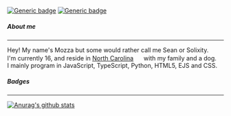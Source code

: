 [![Generic badge](https://img.shields.io/badge/Office%20Status-Busy-red.svg)](https://shields.io/) [![Generic badge](https://img.shields.io/badge/Discord%20Account-Unavailable-7298da.svg)](https://shields.io/)

##### About me
--------------
Hey! My name's Mozza but some would rather call me Sean or Solixity.\
I'm currently 16, and reside in [North Carolina](https://www.visitnc.com/) <img src="https://canary.discord.com/assets/3100f4199a7969a6801759d7a8af5781.svg" width="16"> with my family and a dog.\
I mainly program in JavaScript, TypeScript, Python, HTML5, EJS and CSS.



##### Badges
------------
[![Anurag's github stats](https://github-readme-stats.vercel.app/api?username=Solixity&theme=synthwave)](https://github.com/anuraghazra/github-readme-stats)
